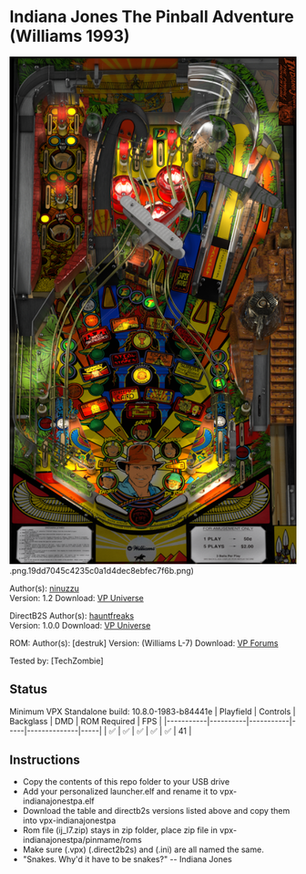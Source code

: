 # Indiana Jones The Pinball Adventure (Williams 1993)

![Table Preview](../../images/vpx-indianajonestpa.png).png.19dd7045c4235c0a1d4dec8ebfec7f6b.png)

Author(s): [ninuzzu](https://vpuniverse.com/profile/5530-ninuzzu/)  
Version: 1.2
Download: [VP Universe](https://vpuniverse.com/files/file/5493-indiana-jones-the-pinball-adventure-williams-1993/)

DirectB2S
Author(s): [hauntfreaks](https://vpuniverse.com/profile/5216-hauntfreaks/)  
Version: 1.0.0
Download: [VP Universe](https://vpuniverse.com/files/file/12637-indiana-jones-the-pinball-adventure-williams-1993-b2s-with-full-dmd/)

ROM:
Author(s): [destruk]
Version: (Williams L-7)
Download:  [VP Forums](https://www.vpforums.org/index.php?app=downloads&showfile=1185)

Tested by:
[TechZombie]

## Status 

Minimum VPX Standalone build: 10.8.0-1983-b84441e
| Playfield | Controls | Backglass | DMD | ROM Required | FPS | 
|-----------|----------|-----------|-----|--------------|-----|
| :white_check_mark: | :white_check_mark: | :white_check_mark: | :white_check_mark: | :white_check_mark: | 41 |

## Instructions

- Copy the contents of this repo folder to your USB drive
- Add your personalized launcher.elf and rename it to vpx-indianajonestpa.elf
- Download the table and directb2s versions listed above and copy them into vpx-indianajonestpa
- Rom file (ij_l7.zip) stays in zip folder, place zip file in vpx-indianajonestpa/pinmame/roms
- Make sure (.vpx) (.direct2b2s) and (.ini) are all named the same. 
- "Snakes. Why'd it have to be snakes?" -- Indiana Jones
